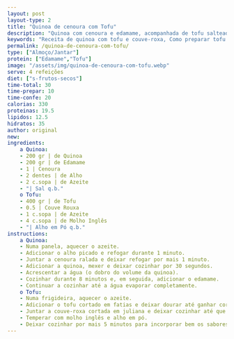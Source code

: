 ```yaml
---
layout: post
layout-type: 2
title: "Quinoa de cenoura com Tofu"
description: "Quinoa com cenoura e edamame, acompanhada de tofu salteado com couve-roxa"
keywords: "Receita de quinoa com tofu e couve-roxa, Como preparar tofu dourado com quinoa, Quinoa de cenoura com edamame para veganos, Refeição vegana saudável e rica em proteínas, Receita fácil de quinoa com vegetais e tofu, Prato vegano equilibrado com quinoa e tofu, Jantar nutritivo com quinoa e couve-roxa, Receita sem glúten com tofu e quinoa, Receita Vegana, Almoço Saudável"
permalink: /quinoa-de-cenoura-com-tofu/
type: ["Almoço/Jantar"]
protein: ["Edamame","Tofu"]
image: "/assets/img/quinoa-de-cenoura-com-tofu.webp"
serve: 4 refeições
diet: ["s-frutos-secos"]
time-total: 30
time-prepar: 10
time-confe: 20
calorias: 330
proteinas: 19.5
lipidos: 12.5
hidratos: 35
author: original
new: 
ingredients:
    a Quinoa:
    - 200 gr | de Quinoa
    - 200 gr | de Edamame
    - 1 | Cenoura
    - 2 dentes | de Alho
    - 2 c.sopa | de Azeite
    - "| Sal q.b."
    o Tofu:
    - 400 gr | de Tofu
    - 0.5 | Couve Rouxa
    - 1 c.sopa | de Azeite
    - 4 c.sopa | de Molho Inglês
    - "| Alho em Pó q.b."
instructions:
    a Quinoa:
    - Numa panela, aquecer o azeite.
    - Adicionar o alho picado e refogar durante 1 minuto.
    - Juntar a cenoura ralada e deixar refogar por mais 1 minuto.
    - Adicionar a quinoa, mexer e deixar cozinhar por 30 segundos.
    - Acrescentar a água (o dobro do volume da quinoa).
    - Cozinhar durante 8 minutos e, em seguida, adicionar o edamame.
    - Continuar a cozinhar até a água evaporar completamente.
    o Tofu:
    - Numa frigideira, aquecer o azeite.
    - Adicionar o tofu cortado em fatias e deixar dourar até ganhar cor.
    - Juntar a couve-roxa cortada em juliana e deixar cozinhar até que perca a água.
    - Temperar com molho inglês e alho em pó.
    - Deixar cozinhar por mais 5 minutos para incorporar bem os sabores. Está pronto a servir.
---
```


